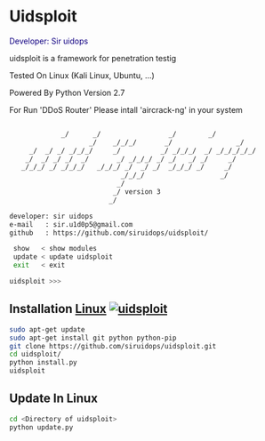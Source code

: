 # Uidsploit
<p style="color:#110082;"> Developer: Sir uidops </p>
<p>uidsploit is a framework for penetration testig</p>
<p>Tested On Linux (Kali Linux, Ubuntu, ...) </p>
<p>Powered By Python Version 2.7</p>
<p>For Run 'DDoS Router' Please intall 'aircrack-ng' in your system</p>



```bash

             _/      _/                 _/        _/      
                    _/    _/_/_/       _/                _/
     _/  _/ _/ _/_/_/     _/          _/ _/_/_/  _/ _/_/_/_/_/
    _/  _/ _/ _/  _/       _/ _/_/_/ _/ _/   _/ _/     _/
   _/_/_/ _/ _/_/_/   _/_/_/ _/  _/ _/  _/_/_/ _/     _/
                            _/_/_/                   _/
                           _/
                          _/ version 3
                         _/

developer: sir uidops
e-mail   : sir.u1d0p5@gmail.com
github   : https://github.com/siruidops/uidsploit/

 show   < show modules
 update < update uidsploit
 exit   < exit

uidsploit >>> 
```

## Installation [Linux](https://wikipedia.org/wiki/Linux) [![uidsploit](http://icons.iconarchive.com/icons/dakirby309/simply-styled/32/OS-Linux-icon.png)](https://fr.wikipedia.org/wiki/Linux)

```bash
sudo apt-get update
sudo apt-get install git python python-pip 
git clone https://github.com/siruidops/uidsploit.git
cd uidsploit/
python install.py
uidsploit
```

## Update In Linux

```bash
cd <Directory of uidsploit>
python update.py
```

